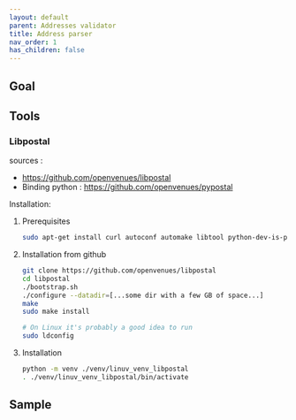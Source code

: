 ```yaml
---
layout: default
parent: Addresses validator
title: Address parser
nav_order: 1
has_children: false
---
```



## Goal

## Tools

### Libpostal

sources :

- <https://github.com/openvenues/libpostal>
- Binding python : <https://github.com/openvenues/pypostal>

Installation:

1. Prerequisites

    ``` bash
    sudo apt-get install curl autoconf automake libtool python-dev-is-python3 pkg-config

    ```

2. Installation from github

    ``` bash
    git clone https://github.com/openvenues/libpostal
    cd libpostal
    ./bootstrap.sh
    ./configure --datadir=[...some dir with a few GB of space...]
    make
    sudo make install

    # On Linux it's probably a good idea to run
    sudo ldconfig
    ```

3. Installation

    ``` bash
    python -m venv ./venv/linuv_venv_libpostal
    . ./venv/linuv_venv_libpostal/bin/activate

    ```

## Sample


